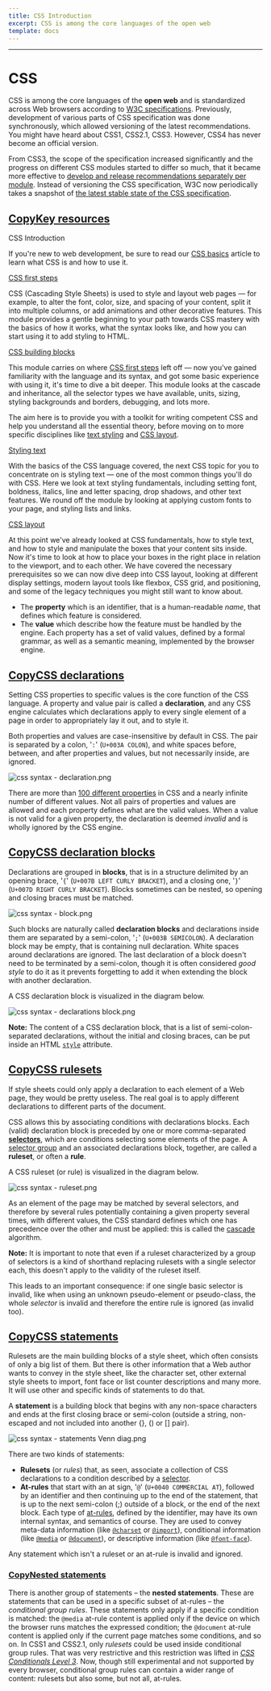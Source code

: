 ```yaml
---
title: CSS Introduction
excerpt: CSS is among the core languages of the open web
template: docs
---
```

---

<!--StartFragment-->

# CSS

CSS is among the core languages of the **open web** and is standardized across Web browsers according to [W3C specifications](https://w3.org/Style/CSS/#specs). Previously, development of various parts of CSS specification was done synchronously, which allowed versioning of the latest recommendations. You might have heard about CSS1, CSS2.1, CSS3. However, CSS4 has never become an official version.

From CSS3, the scope of the specification increased significantly and the progress on different CSS modules started to differ so much, that it became more effective to [develop and release recommendations separately per module](https://www.w3.org/Style/CSS/current-work). Instead of versioning the CSS specification, W3C now periodically takes a snapshot of [the latest stable state of the CSS specification](https://www.w3.org/TR/css/).

## [Copy](https://webdevhub.us/docs/css/#key_resources)[Key resources](https://developer.mozilla.org/en-US/docs/Web/CSS#key_resources "Permalink to Key resources")

CSS Introduction

If you're new to web development, be sure to read our [CSS basics](https://developer.mozilla.org/en-US/docs/Learn/Getting_started_with_the_web/CSS_basics) article to learn what CSS is and how to use it.

[CSS first steps](https://developer.mozilla.org/en-US/docs/Learn/CSS/First_steps)

CSS (Cascading Style Sheets) is used to style and layout web pages — for example, to alter the font, color, size, and spacing of your content, split it into multiple columns, or add animations and other decorative features. This module provides a gentle beginning to your path towards CSS mastery with the basics of how it works, what the syntax looks like, and how you can start using it to add styling to HTML.

[CSS building blocks](https://developer.mozilla.org/en-US/docs/Learn/CSS/Building_blocks)

This module carries on where [CSS first steps](https://developer.mozilla.org/en-US/docs/Learn/CSS/First_steps) left off — now you've gained familiarity with the language and its syntax, and got some basic experience with using it, it's time to dive a bit deeper. This module looks at the cascade and inheritance, all the selector types we have available, units, sizing, styling backgrounds and borders, debugging, and lots more.

The aim here is to provide you with a toolkit for writing competent CSS and help you understand all the essential theory, before moving on to more specific disciplines like [text styling](https://developer.mozilla.org/en-US/docs/Learn/CSS/Styling_text) and [CSS layout](https://developer.mozilla.org/en-US/docs/Learn/CSS/CSS_layout).

[Styling text](https://developer.mozilla.org/en-US/docs/Learn/CSS/Styling_text)

With the basics of the CSS language covered, the next CSS topic for you to concentrate on is styling text — one of the most common things you'll do with CSS. Here we look at text styling fundamentals, including setting font, boldness, italics, line and letter spacing, drop shadows, and other text features. We round off the module by looking at applying custom fonts to your page, and styling lists and links.

[CSS layout](https://developer.mozilla.org/en-US/docs/Learn/CSS/CSS_layout)

At this point we've already looked at CSS fundamentals, how to style text, and how to style and manipulate the boxes that your content sits inside. Now it's time to look at how to place your boxes in the right place in relation to the viewport, and to each other. We have covered the necessary prerequisites so we can now dive deep into CSS layout, looking at different display settings, modern layout tools like flexbox, CSS grid, and positioning, and some of the legacy techniques you might still want to know about.

- The **property** which is an identifier, that is a human-readable *name*, that defines which feature is considered.
- The **value** which describe how the feature must be handled by the engine. Each property has a set of valid values, defined by a formal grammar, as well as a semantic meaning, implemented by the browser engine.

## [Copy](https://webdevhub.us/docs/css/#css_declarations)[CSS declarations](https://developer.mozilla.org/en-US/docs/Web/CSS/Syntax#css_declarations "Permalink to CSS declarations")

Setting CSS properties to specific values is the core function of the CSS language. A property and value pair is called a **declaration**, and any CSS engine calculates which declarations apply to every single element of a page in order to appropriately lay it out, and to style it.

Both properties and values are case-insensitive by default in CSS. The pair is separated by a colon, '`:`' (`U+003A COLON`), and white spaces before, between, and after properties and values, but not necessarily inside, are ignored.

![css syntax - declaration.png](https://developer.mozilla.org/en-US/docs/Web/CSS/Syntax/css_syntax_-_declaration.png)

There are more than [100 different properties](https://developer.mozilla.org/en-US/docs/Web/CSS/Reference) in CSS and a nearly infinite number of different values. Not all pairs of properties and values are allowed and each property defines what are the valid values. When a value is not valid for a given property, the declaration is deemed *invalid* and is wholly ignored by the CSS engine.

## [Copy](https://webdevhub.us/docs/css/#css_declaration_blocks)[CSS declaration blocks](https://developer.mozilla.org/en-US/docs/Web/CSS/Syntax#css_declaration_blocks "Permalink to CSS declaration blocks")

Declarations are grouped in **blocks**, that is in a structure delimited by an opening brace, '`{`' (`U+007B LEFT CURLY BRACKET`), and a closing one, '`}`' (`U+007D RIGHT CURLY BRACKET`). Blocks sometimes can be nested, so opening and closing braces must be matched.

![css syntax - block.png](https://developer.mozilla.org/en-US/docs/Web/CSS/Syntax/css_syntax_-_block.png)

Such blocks are naturally called **declaration blocks** and declarations inside them are separated by a semi-colon, '`;`' (`U+003B SEMICOLON`). A declaration block may be empty, that is containing null declaration. White spaces around declarations are ignored. The last declaration of a block doesn't need to be terminated by a semi-colon, though it is often considered *good style* to do it as it prevents forgetting to add it when extending the block with another declaration.

A CSS declaration block is visualized in the diagram below.

![css syntax - declarations block.png](https://developer.mozilla.org/en-US/docs/Web/CSS/Syntax/declaration-block.png)

**Note:** The content of a CSS declaration block, that is a list of semi-colon-separated declarations, without the initial and closing braces, can be put inside an HTML [`style`](https://developer.mozilla.org/en-US/docs/Web/HTML/Global_attributes#attr-style) attribute.

## [Copy](https://webdevhub.us/docs/css/#css_rulesets)[CSS rulesets](https://developer.mozilla.org/en-US/docs/Web/CSS/Syntax#css_rulesets "Permalink to CSS rulesets")

If style sheets could only apply a declaration to each element of a Web page, they would be pretty useless. The real goal is to apply different declarations to different parts of the document.

CSS allows this by associating conditions with declarations blocks. Each (valid) declaration block is preceded by one or more comma-separated **[selectors](https://developer.mozilla.org/en-US/docs/Web/CSS/CSS_Selectors)**, which are conditions selecting some elements of the page. A [selector group](https://developer.mozilla.org/en-US/docs/Web/CSS/Selector_list) and an associated declarations block, together, are called a **ruleset**, or often a **rule**.

A CSS ruleset (or rule) is visualized in the diagram below.

![css syntax - ruleset.png](https://developer.mozilla.org/en-US/docs/Web/CSS/Syntax/ruleset.png)

As an element of the page may be matched by several selectors, and therefore by several rules potentially containing a given property several times, with different values, the CSS standard defines which one has precedence over the other and must be applied: this is called the [cascade](https://developer.mozilla.org/en-US/docs/Learn/CSS/Building_blocks/Cascade_and_inheritance) algorithm.

**Note:** It is important to note that even if a ruleset characterized by a group of selectors is a kind of shorthand replacing rulesets with a single selector each, this doesn't apply to the validity of the ruleset itself.

This leads to an important consequence: if one single basic selector is invalid, like when using an unknown pseudo-element or pseudo-class, the whole *selector* is invalid and therefore the entire rule is ignored (as invalid too).

## [Copy](https://webdevhub.us/docs/css/#css_statements)[CSS statements](https://developer.mozilla.org/en-US/docs/Web/CSS/Syntax#css_statements "Permalink to CSS statements")

Rulesets are the main building blocks of a style sheet, which often consists of only a big list of them. But there is other information that a Web author wants to convey in the style sheet, like the character set, other external style sheets to import, font face or list counter descriptions and many more. It will use other and specific kinds of statements to do that.

A **statement** is a building block that begins with any non-space characters and ends at the first closing brace or semi-colon (outside a string, non-escaped and not included into another {}, () or \[] pair).

![css syntax - statements Venn diag.png](https://developer.mozilla.org/en-US/docs/Web/CSS/Syntax/css_syntax_-_statements_venn_diag.png)

There are two kinds of statements:

- **Rulesets** (or *rules*) that, as seen, associate a collection of CSS declarations to a condition described by a [selector](https://developer.mozilla.org/en-US/docs/Web/CSS/CSS_Selectors).
- **At-rules** that start with an at sign, '`@`' (`U+0040 COMMERCIAL AT`), followed by an identifier and then continuing up to the end of the statement, that is up to the next semi-colon (;) outside of a block, or the end of the next block. Each type of [at-rules](https://developer.mozilla.org/en-US/docs/Web/CSS/At-rule), defined by the identifier, may have its own internal syntax, and semantics of course. They are used to convey meta-data information (like [`@charset`](https://developer.mozilla.org/en-US/docs/Web/CSS/@charset) or [`@import`](https://developer.mozilla.org/en-US/docs/Web/CSS/@import)), conditional information (like [`@media`](https://developer.mozilla.org/en-US/docs/Web/CSS/@media) or [`@document`](https://developer.mozilla.org/en-US/docs/Web/CSS/@document)), or descriptive information (like [`@font-face`](https://developer.mozilla.org/en-US/docs/Web/CSS/@font-face)).

Any statement which isn't a ruleset or an at-rule is invalid and ignored.

### [Copy](https://webdevhub.us/docs/css/#nested_statements)[Nested statements](https://developer.mozilla.org/en-US/docs/Web/CSS/Syntax#nested_statements "Permalink to Nested statements")

There is another group of statements – the **nested statements**. These are statements that can be used in a specific subset of at-rules – the *conditional group rules*. These statements only apply if a specific condition is matched: the `@media` at-rule content is applied only if the device on which the browser runs matches the expressed condition; the `@document` at-rule content is applied only if the current page matches some conditions, and so on. In CSS1 and CSS2.1, only *rulesets* could be used inside conditional group rules. That was very restrictive and this restriction was lifted in *[CSS Conditionals Level 3](https://developer.mozilla.org/en-US/docs/Web/CSS/CSS3#Conditionals "This is a link to an unwritten page")*. Now, though still experimental and not supported by every browser, conditional group rules can contain a wider range of content: rulesets but also some, but not all, at-rules.

<!--EndFragment-->
